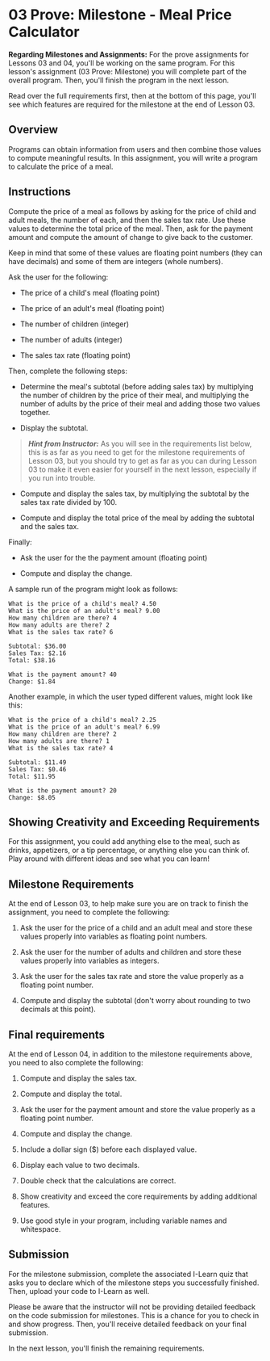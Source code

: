 # 03 Prove: Milestone - Meal Price Calculator

**Regarding Milestones and Assignments:** For the prove assignments for Lessons 03 and 04, you'll be working on the same program. For this lesson's assignment (03 Prove: Milestone) you will complete part of the overall program. Then, you'll finish the program in the next lesson.

Read over the full requirements first, then at the bottom of this page, you'll see which features are required for the milestone at the end of Lesson 03.

## Overview

Programs can obtain information from users and then combine those values to compute meaningful results. In this assignment, you will write a program to calculate the price of a meal.

## Instructions

Compute the price of a meal as follows by asking for the price of child and adult meals, the number of each, and then the sales tax rate. Use these values to determine the total price of the meal. Then, ask for the payment amount and compute the amount of change to give back to the customer.

Keep in mind that some of these values are floating point numbers (they can have decimals) and some of them are integers (whole numbers).

Ask the user for the following:

- The price of a child's meal (floating point)

- The price of an adult's meal (floating point)

- The number of children (integer)

- The number of adults (integer)

- The sales tax rate (floating point)

Then, complete the following steps:

- Determine the meal's subtotal (before adding sales tax) by multiplying the number of children by the price of their meal, and multiplying the number of adults by the price of their meal and adding those two values together.

- Display the subtotal.

>***Hint from Instructor:***
As you will see in the requirements list below, this is as far as you need to get for the milestone requirements of Lesson 03, but you should try to get as far as you can during Lesson 03 to make it even easier for yourself in the next lesson, especially if you run into trouble.

- Compute and display the sales tax, by multiplying the subtotal by the sales tax rate divided by 100.

- Compute and display the total price of the meal by adding the subtotal and the sales tax.

Finally:

- Ask the user for the the payment amount (floating point)

- Compute and display the change.

A sample run of the program might look as follows:

    What is the price of a child's meal? 4.50
    What is the price of an adult's meal? 9.00
    How many children are there? 4
    How many adults are there? 2
    What is the sales tax rate? 6

    Subtotal: $36.00
    Sales Tax: $2.16
    Total: $38.16

    What is the payment amount? 40
    Change: $1.84

Another example, in which the user typed different values, might look like this:

    What is the price of a child's meal? 2.25
    What is the price of an adult's meal? 6.99
    How many children are there? 2
    How many adults are there? 1
    What is the sales tax rate? 4

    Subtotal: $11.49
    Sales Tax: $0.46
    Total: $11.95

    What is the payment amount? 20
    Change: $8.05

## Showing Creativity and Exceeding Requirements

For this assignment, you could add anything else to the meal, such as drinks, appetizers, or a tip percentage, or anything else you can think of. Play around with different ideas and see what you can learn!

## Milestone Requirements

At the end of Lesson 03, to help make sure you are on track to finish the assignment, you need to complete the following:

1. Ask the user for the price of a child and an adult meal and store these values properly into variables as floating point numbers.

2. Ask the user for the number of adults and children and store these values properly into variables as integers.

3. Ask the user for the sales tax rate and store the value properly as a floating point number.

4. Compute and display the subtotal (don't worry about rounding to two decimals at this point).

## Final requirements

At the end of Lesson 04, in addition to the milestone requirements above, you need to also complete the following:

1. Compute and display the sales tax.

2. Compute and display the total.

3. Ask the user for the payment amount and store the value properly as a floating point number.

4. Compute and display the change.

5. Include a dollar sign ($) before each displayed value.

6. Display each value to two decimals.

7. Double check that the calculations are correct.

8. Show creativity and exceed the core requirements by adding additional features.

9. Use good style in your program, including variable names and whitespace.

## Submission

For the milestone submission, complete the associated I-Learn quiz that asks you to declare which of the milestone steps you successfully finished. Then, upload your code to I-Learn as well.

Please be aware that the instructor will not be providing detailed feedback on the code submission for milestones. This is a chance for you to check in and show progress. Then, you'll receive detailed feedback on your final submission.

In the next lesson, you'll finish the remaining requirements.
